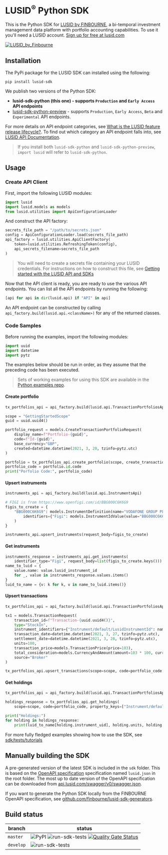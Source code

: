 # LUSID<sup>®</sup> Python SDK
This is the Python SDK for [LUSID by FINBOURNE](https://www.finbourne.com/lusid-technology), a bi-temporal investment management data platform with portfolio accounting capabilities. To use it you'll need a LUSID account. [Sign up for free at lusid.com](https://www.lusid.com/app/signup)

<a href="https://www.lusid.com/app/signup"><img src="https://content.finbourne.com/LUSID_repo.png" alt="LUSID_by_Finbourne"></a>

## Installation

The PyPi package for the LUSID SDK can installed using the following:

```
pip install lusid-sdk
```

We publish two versions of the Python SDK:

* **lusid-sdk-python (this one) - supports `Production` and `Early Access` API endpoints**
* [lusid-sdk-python-preview](https://github.com/finbourne/lusid-sdk-python-preview) - supports `Production`, `Early Access`, `Beta` and `Experimental` API endpoints.

For more details on API endpoint categories, see [What is the LUSID feature release lifecycle?](https://support.lusid.com/knowledgebase/article/KA-01786/en-us).
To find out which category an API endpoint falls into, see [LUSID API Documentation](https://www.lusid.com/api/swagger/index.html).

> If you install both `lusid-sdk-python` and `lusid-sdk-python-preview`, `import lusid` will refer to `lusid-sdk-python`. 

## Usage

### Create API Client

First, import the following LUSID modules:


```python
import lusid
import lusid.models as models
from lusid.utilities import ApiConfigurationLoader
```

And construct the API factory:

```python
secrets_file_path = "/path/to/secrets.json"
config = ApiConfigurationLoader.load(secrets_file_path)
api_factory = lusid.utilities.ApiClientFactory(
    token=lusid.utilities.RefreshingToken(config),
    api_secrets_filename=secrets_file_path
)
```

> You will need to create a secrets file containing your LUSID credentials. For instructions on how to construct this file, see [Getting started with the LUSID API and SDKs](https://support.lusid.com/knowledgebase/article/KA-01916/)

Now that the API client is ready, you are ready to use the various API endpoints.
You can list all the API endpoints by running the following: 

```python
[api for api in dir(lusid.api) if "API" in api]
```

An API endpoint can be constructed by calling `api_factory.build(lusid.api.<className>)` for any of the returned classes.

### Code Samples

Before running the examples, import the following modules:

```python
import uuid
import datetime
import pytz
```

The examples below should be run in order, as they assume that the preceding code has been executed.

> Sets of working examples for using this SDK are available in the [Python examples repo](https://github.com/finbourne/lusid-sdk-examples-python).

#### Create portfolio

```python
tx_portfolios_api = api_factory.build(lusid.api.TransactionPortfoliosApi)

scope = "GettingStartedScope"
guid = uuid.uuid4()

portfolio_request = models.CreateTransactionPortfolioRequest(
    display_name=f"Portfolio-{guid}",
    code=f"Id-{guid}",
    base_currency="GBP",
    created=datetime.datetime(2021, 3, 20, tzinfo=pytz.utc)
)

portfolio = tx_portfolios_api.create_portfolio(scope, create_transaction_portfolio_request=portfolio_request)
portfolio_code = portfolio.id.code
print("Porfolio Code:", portfolio_code)
```

#### Upsert instruments

```python
instruments_api = api_factory.build(lusid.api.InstrumentsApi)

# FIGI is from https://www.openfigi.com/id/BBG000C6K6G9
figis_to_create = {
    "BBG000C6K6G9": models.InstrumentDefinition(name="VODAFONE GROUP PLC",
        identifiers={"Figi": models.InstrumentIdValue(value="BBG000C6K6G9")}
    )
}

instruments_api.upsert_instruments(request_body=figis_to_create)
```

#### Get instruments

```python
instruments_response = instruments_api.get_instruments(
    identifier_type="Figi", request_body=list(figis_to_create.keys()))
name_to_luid = {
    value.name: value.lusid_instrument_id
    for _, value in instruments_response.values.items()
}
luid_to_name = {v: k for k, v in name_to_luid.items()}
```

#### Upsert transactions

```python
tx_portfolios_api = api_factory.build(lusid.api.TransactionPortfoliosApi)

tx1 = models.TransactionRequest(
    transaction_id=f"Transaction-{uuid.uuid4()}",
    type="StockIn",
    instrument_identifiers={"Instrument/default/LusidInstrumentId": name_to_luid["VODAFONE GROUP PLC"]},
    transaction_date=datetime.datetime(2021, 3, 27, tzinfo=pytz.utc),
    settlement_date=datetime.datetime(2021, 3, 28, tzinfo=pytz.utc),
    units=100,
    transaction_price=models.TransactionPrice(price=103),
    total_consideration=models.CurrencyAndAmount(amount=103 * 100, currency="GBP"),
    source="Broker"
)

tx_portfolios_api.upsert_transactions(scope=scope, code=portfolio_code, transaction_request=[tx1])
```

#### Get holdings

```python
tx_portfolios_api = api_factory.build(lusid.api.TransactionPortfoliosApi)

holdings_response = tx_portfolios_api.get_holdings(
    scope=scope, code=portfolio_code, property_keys=["Instrument/default/Name"]).values

print("Holdings:")
for holding in holdings_response:
    print(luid_to_name[holding.instrument_uid], holding.units, holding.cost.amount)
```

For more fully fledged examples showing how to use the SDK, see [sdk/tests/tutorials](sdk/tests/tutorials)

## Manually building the SDK

A pre-generated version of the latest SDK is included in the `sdk` folder. 
This is based on the [OpenAPI specification](https://github.com/OAI/OpenAPI-Specification) specification named `lusid.json` in the root folder. The most up to date version of the OpenAPI specification can be downloaded from [api.lusid.com/swagger/v0/swagger.json](https://api.lusid.com/swagger/v0/swagger.json).

If you want to generate the Python SDK locally from the FINBOURNE OpenAPI specification, see [github.com/finbourne/lusid-sdk-generators](https://github.com/finbourne/lusid-sdk-generators).

## Build status 

| branch | status |
| --- | --- |
| `master` | ![PyPI](https://img.shields.io/pypi/v/lusid-sdk?color=blue) ![run-sdk-tests](https://github.com/finbourne/lusid-sdk-python/workflows/run-sdk-tests/badge.svg?branch=master) [![Quality Gate Status](https://sonarcloud.io/api/project_badges/measure?project=finbourne_lusid-sdk-python&metric=alert_status)](https://sonarcloud.io/dashboard?id=finbourne_lusid-sdk-python) |
| `develop` | ![run-sdk-tests](https://github.com/finbourne/lusid-sdk-python/workflows/run-sdk-tests/badge.svg?branch=develop) |
